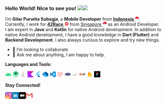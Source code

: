 ### Hello World! Nice to see you! <img src="https://media.giphy.com/media/hvRJCLFzcasrR4ia7z/giphy.gif" width="25px"><img src="https://emojis.slackmojis.com/emojis/images/1531849430/4246/blob-sunglasses.gif?1531849430" width="30"/>

I’m <b>Gilar Purwita Subagja</b>, a <b>Mobile Developer</b> from <a href="https://en.wikipedia.org/wiki/Indonesia" target="_blank"><b>Indonesia</b> <img alt="Indonesia's Flag" width="13px" src="https://raw.githubusercontent.com/gilarps/gilarps/main/icons/indonesia.png"/></a>. Currently, I work for <a href="https://web.42race.com/"><b>42Race</b> <img alt="42Race's Logo" width="13px" src="https://raw.githubusercontent.com/gilarps/gilarps/main/icons/42race.png"/></a> from <a href="https://en.wikipedia.org/wiki/Singapore" target="_blank">Singapore <img alt="Singapore's Flag" width="13px" src="https://raw.githubusercontent.com/gilarps/gilarps/main/icons/singapore.png"/></a> as an Android Developer. I am expert in <b>Java</b> and <b>Kotlin</b> for native Android development. In addition to native Android development, I have a good knowledge in <b>Dart (Flutter)</b> and <b>Backend Development</b>. I also always curious to explore and try new things.

- 👯 I’m looking to collaborate
- 💬 Ask me about anything, I am happy to help.

**Languages and Tools:**  

<code><img height="20" alt="Android" src="https://raw.githubusercontent.com/github/explore/main/topics/android/android.png"></code>
<code><img height="20" alt="Android Studio" src="https://raw.githubusercontent.com/github/explore/main/topics/android-studio/android-studio.png"></code>
<code><img height="20" alt="Java" src="https://raw.githubusercontent.com/github/explore/main/topics/java/java.png"></code>
<code><img height="20" alt="Kotlin" src="https://raw.githubusercontent.com/github/explore/main/topics/kotlin/kotlin.png"></code>
<code><img height="20" alt="Flutter" src="https://raw.githubusercontent.com/github/explore/main/topics/flutter/flutter.png"></code>
<code><img height="20" alt="Dart" src="https://github.com/github/explore/blob/main/topics/dart/dart.png"></code>
<code><img height="20" alt="VS Code" src="https://raw.githubusercontent.com/github/explore/main/topics/visual-studio-code/visual-studio-code.png"></code>
<code><img height="20" alt="Laravel" src="https://raw.githubusercontent.com/github/explore/main/topics/laravel/laravel.png"></code>
<code><img height="20" alt="PHP" src="https://raw.githubusercontent.com/github/explore/main/topics/php/php.png"></code>
<code><img height="20" alt="MySQL" src="https://github.com/github/explore/blob/main/topics/mysql/mysql.png"></code>
<code><img height="20" alt="Git" src="https://raw.githubusercontent.com/github/explore/main/topics/git/git.png"></code>
<code><img height="20" alt="Firebase" src="https://github.com/github/explore/blob/main/topics/firebase/firebase.png"></code>
<code><img height="20" alt="Figma" src="https://raw.githubusercontent.com/github/explore/main/topics/figma/figma.png"></code>


**Stay Connected!**  

<a href="https://www.instagram.com/gilarps/" target="_blank">
  <img align="left" alt="Gilar's Instagram" width="22px" src="https://raw.githubusercontent.com/gilarps/gilarps/main/icons/social/instagram.png" />
</a>
<a href="https://www.linkedin.com/in/gilarps/" target="_blank">
  <img align="left" alt="Gilar's Linkedin" width="22px" src="https://raw.githubusercontent.com/gilarps/gilarps/main/icons/social/linkedin.png" />
</a>
<a href="https://gilarps.medium.com/" target="_blank">
  <img align="left" alt="Gilar's Medium" width="22px" src="https://raw.githubusercontent.com/gilarps/gilarps/main/icons/social/medium.jpeg" />
</a>
<a href="mailto:gilarpurwita@gmail.com" target="_blank">
  <img align="left" alt="Gilar's Medium" width="22px" src="https://raw.githubusercontent.com/gilarps/gilarps/main/icons/social/gmail.png" />
</a>

<!---
gilarps/gilarps is a ✨ special ✨ repository because its `README.md` (this file) appears on your GitHub profile.
You can click the Preview link to take a look at your changes.
--->
